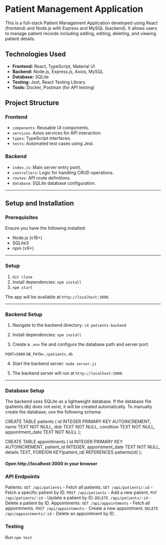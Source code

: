 # Patient Management Application

This is a full-stack Patient Management Application developed using React (frontend) and Node.js with Express and MySQL (backend). It allows users to manage patient records including adding, editing, deleting, and viewing patient details.

## Technologies Used

- **Frontend:** React, TypeScript, Material UI
- **Backend:** Node.js, Express.js, Axios, MySQL
- **Database:** SQLite
- **Testing:** Jest, React Testing Library
- **Tools:** Docker, Postman (for API testing)

## Project Structure

### Frontend

- `components`: Reusable UI components.
- `services`: Axios services for API interaction.
- `types`: TypeScript interfaces.
- `tests`: Automated test cases using Jest.

### Backend

- `index.js`: Main server entry point.
- `controllers`: Logic for handling CRUD operations.
- `routes`: API route definitions.
- `database`: SQLite database configuration.

---

## Setup and Installation

### Prerequisites

Ensure you have the following installed:

- Node.js (v18+)
- SQLite3
- npm (v9+)

---

### Setup

1. `Git clone`
2. Install dependencies: `npm install`
3. `npm start`

The app will be available at `http://localhost:3000`.

---

### Backend Setup

1. Navigate to the backend directory:
   `cd patients-backend`

2. Install dependencies:
   `npm install`

3. Create a `.env` file and configure the database path and server port:

`PORT=5000`
`DB_PATH=./patients.db`

4. Start the backend server: `node server.js`

5. The backend server will run at `http://localhost:5000`.

---

### Database Setup

The backend uses SQLite as a lightweight database. If the database file (patients.db) does not exist, it will be created automatically. To manually create the database, use the following schema:

CREATE TABLE patients (
id INTEGER PRIMARY KEY AUTOINCREMENT,
name TEXT NOT NULL,
dob TEXT NOT NULL,
condition TEXT NOT NULL,
appointment_date TEXT NOT NULL
);

CREATE TABLE appointments (
id INTEGER PRIMARY KEY AUTOINCREMENT,
patient_id INTEGER,
appointment_date TEXT NOT NULL,
details TEXT,
FOREIGN KEY(patient_id) REFERENCES patients(id)
);
#### Open http://localhost:3000 in your browser

### API Endpoints
Patients:
`GET /api/patients` - Fetch all patients.
`GET /api/patients/:id` - Fetch a specific patient by ID.
`POST /api/patients` - Add a new patient.
`PUT /api/patients/:id` - Update a patient by ID.
`DELETE /api/patients/:id` - Delete a patient by ID.
Appointments:
`GET /api/appointments` - Fetch all appointments.
`POST /api/appointments` - Create a new appointment.
`DELETE /api/appointments/:id` - Delete an appointment by ID.

### Testing 

Run `npm test`